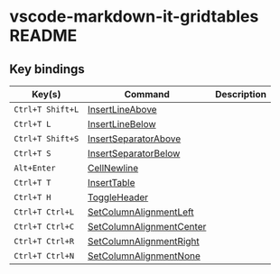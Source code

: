 # vscode-markdown-it-gridtables README

## Key bindings

Key(s)|Command|Description
---|---|---
`Ctrl+T Shift+L`|[InsertLineAbove](src/commands/InsertLineCommand.ts)|
`Ctrl+T L`|[InsertLineBelow](src/commands/InsertLineCommand.ts)|
`Ctrl+T Shift+S`|[InsertSeparatorAbove](src/commands/InsertSeparatorCommand.ts)|
`Ctrl+T S`|[InsertSeparatorBelow](src/commands/InsertSeparatorCommand.ts)|
`Alt+Enter`|[CellNewline](src/commands/CellNewlineCommand.ts)|
`Ctrl+T T`|[InsertTable](src/commands/InsertTableCommand.ts)|
`Ctrl+T H`|[ToggleHeader](src/commands/ToggleHeaderCommand.ts)|
`Ctrl+T Ctrl+L`|[SetColumnAlignmentLeft](src/command/SetColumnAlignmentCommand.ts)|
`Ctrl+T Ctrl+C`|[SetColumnAlignmentCenter](src/command/SetColumnAlignmentCommand.ts)|
`Ctrl+T Ctrl+R`|[SetColumnAlignmentRight](src/command/SetColumnAlignmentCommand.ts)|
`Ctrl+T Ctrl+N`|[SetColumnAlignmentNone](src/command/SetColumnAlignmentCommand.ts)|
